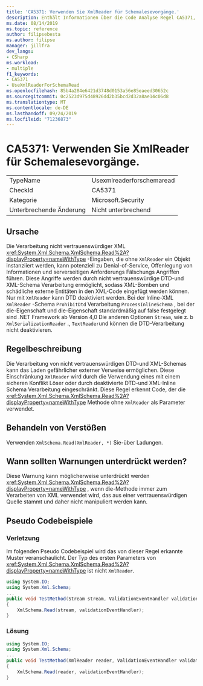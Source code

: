 ```yaml
---
title: 'CA5371: Verwenden Sie XmlReader für Schemalesevorgänge.'
description: Enthält Informationen über die Code Analyse Regel CA5371, einschließlich der Gründe, der Behebung von Verstößen und der Zeit, zu der Sie unterdrückt werden soll.
ms.date: 08/14/2019
ms.topic: reference
author: filipsebesta
ms.author: filipse
manager: jillfra
dev_langs:
- CSharp
ms.workload:
- multiple
f1_keywords:
- CA5371
- UseXmlReaderForSchemaRead
ms.openlocfilehash: 85b4a284e6421d3748d0153a56e85eaeed30652c
ms.sourcegitcommit: 0c2523d975d48926dd2b35bcd2d32a8ae14c06d8
ms.translationtype: MT
ms.contentlocale: de-DE
ms.lasthandoff: 09/24/2019
ms.locfileid: "71236873"
---
```

# <a name="ca5371-use-xmlreader-for-schema-read"></a>CA5371: Verwenden Sie XmlReader für Schemalesevorgänge.

|||
|-|-|
|TypeName|Usexmlreaderforschemaread|
|CheckId|CA5371|
|Kategorie|Microsoft.Security|
|Unterbrechende Änderung|Nicht unterbrechend|

## <a name="cause"></a>Ursache

Die Verarbeitung nicht vertrauenswürdiger XML <xref:System.Xml.Schema.XmlSchema.Read%2A?displayProperty=nameWithType> -Eingaben, die ohne `XmlReader` ein Objekt instanziiert werden, kann potenziell zu Denial-of-Service, Offenlegung von Informationen und serverseitigen Anforderungs Fälschungs Angriffen führen. Diese Angriffe werden durch nicht vertrauenswürdige DTD-und XML-Schema Verarbeitung ermöglicht, sodass XML-Bomben und schädliche externe Entitäten in den XML-Code eingefügt werden können. Nur mit `XmlReader` kann DTD deaktiviert werden. Bei der Inline-XML `XmlReader` -Schema `ProhibitDtd` Verarbeitung `ProcessInlineSchema` , bei der die-Eigenschaft und die-Eigenschaft standardmäßig auf false festgelegt sind .NET Framework ab Version 4,0 Die anderen Optionen `Stream`, wie z. b `XmlSerializationReader` ., `TextReader`und können die DTD-Verarbeitung nicht deaktivieren.

## <a name="rule-description"></a>Regelbeschreibung

Die Verarbeitung von nicht vertrauenswürdigen DTD-und XML-Schemas kann das Laden gefährlicher externer Verweise ermöglichen. Diese Einschränkung `XmlReader` wird durch die Verwendung eines mit einem sicheren Konflikt Löser oder durch deaktivierte DTD-und XML-Inline Schema Verarbeitung eingeschränkt. Diese Regel erkennt Code, der die <xref:System.Xml.Schema.XmlSchema.Read%2A?displayProperty=nameWithType> Methode ohne `XmlReader` als Parameter verwendet.

## <a name="how-to-fix-violations"></a>Behandeln von Verstößen

Verwenden `XmlSchema.Read(XmlReader, *)` Sie-über Ladungen.

## <a name="when-to-suppress-warnings"></a>Wann sollten Warnungen unterdrückt werden?

Diese Warnung kann möglicherweise unterdrückt werden <xref:System.Xml.Schema.XmlSchema.Read%2A?displayProperty=nameWithType> , wenn die-Methode immer zum Verarbeiten von XML verwendet wird, das aus einer vertrauenswürdigen Quelle stammt und daher nicht manipuliert werden kann.

## <a name="pseudo-code-examples"></a>Pseudo Codebeispiele

### <a name="violation"></a>Verletzung

Im folgenden Pseudo Codebeispiel wird das von dieser Regel erkannte Muster veranschaulicht.
Der Typ des ersten Parameters von <xref:System.Xml.Schema.XmlSchema.Read%2A?displayProperty=nameWithType> ist nicht `XmlReader`.

```csharp
using System.IO;
using System.Xml.Schema;
...
public void TestMethod(Stream stream, ValidationEventHandler validationEventHandler)
{
    XmlSchema.Read(stream, validationEventHandler);
}
```

### <a name="solution"></a>Lösung

```csharp
using System.IO;
using System.Xml.Schema;
...
public void TestMethod(XmlReader reader, ValidationEventHandler validationEventHandler)
{
    XmlSchema.Read(reader, validationEventHandler);
}
```
